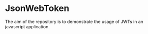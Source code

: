 # JsonWebToken

The aim of the repository is to demonstrate the usage of JWTs in an javascript application.
